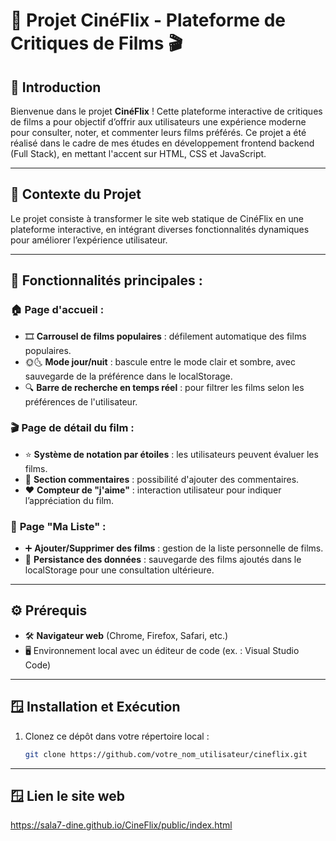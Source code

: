 # 📁 Projet CinéFlix - Plateforme de Critiques de Films 🎬

## 🌟 Introduction

Bienvenue dans le projet **CinéFlix** ! Cette plateforme interactive de critiques de films a pour objectif d’offrir aux utilisateurs une expérience moderne pour consulter, noter, et commenter leurs films préférés. Ce projet a été réalisé dans le cadre de mes études en développement frontend backend (Full Stack), en mettant l'accent sur HTML, CSS et JavaScript.

---

## 📝 Contexte du Projet

Le projet consiste à transformer le site web statique de CinéFlix en une plateforme interactive, en intégrant diverses fonctionnalités dynamiques pour améliorer l’expérience utilisateur.

---

## 🎯 **Fonctionnalités principales :**

### 🏠 **Page d'accueil :**

- 🎞️ **Carrousel de films populaires** : défilement automatique des films populaires.
- 🌞🌜 **Mode jour/nuit** : bascule entre le mode clair et sombre, avec sauvegarde de la préférence dans le localStorage.
- 🔍 **Barre de recherche en temps réel** : pour filtrer les films selon les préférences de l'utilisateur.

### 🎬 **Page de détail du film :**

- ⭐ **Système de notation par étoiles** : les utilisateurs peuvent évaluer les films.
- 📝 **Section commentaires** : possibilité d'ajouter des commentaires.
- ❤️ **Compteur de "j'aime"** : interaction utilisateur pour indiquer l’appréciation du film.

### 📂 **Page "Ma Liste" :**

- ➕ **Ajouter/Supprimer des films** : gestion de la liste personnelle de films.
- 💾 **Persistance des données** : sauvegarde des films ajoutés dans le localStorage pour une consultation ultérieure.

---

## ⚙️ Prérequis

- 🛠️ **Navigateur web** (Chrome, Firefox, Safari, etc.)
- 🖥️ Environnement local avec un éditeur de code (ex. : Visual Studio Code)

---

## 🪟 Installation et Exécution

1. Clonez ce dépôt dans votre répertoire local :
   ```bash
   git clone https://github.com/votre_nom_utilisateur/cineflix.git

---

## 🪟 Lien le site web

https://sala7-dine.github.io/CineFlix/public/index.html



